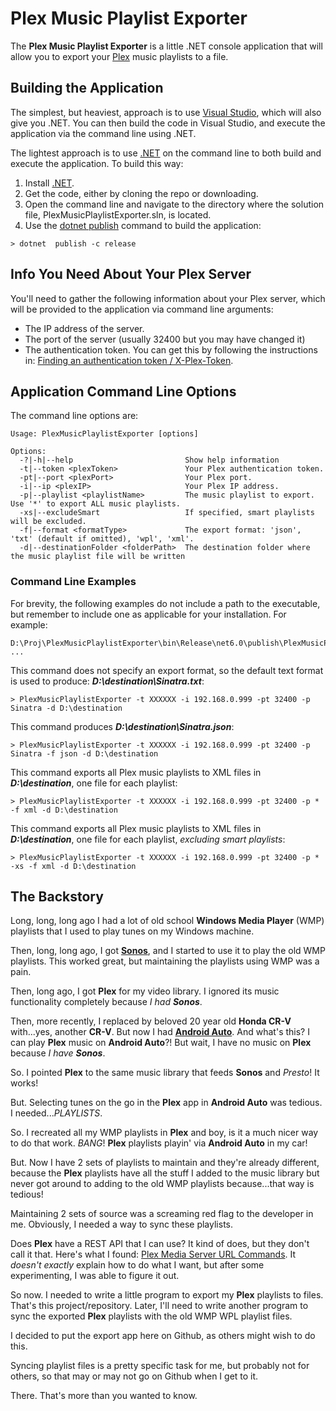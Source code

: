 # Plex Music Playlist Exporter

The **Plex Music Playlist Exporter** is a little .NET console application that will allow you to export your [Plex](https://www.plex.tv/) music playlists to a file.

## Building the Application
The simplest, but heaviest, approach is to use [Visual Studio](https://visualstudio.microsoft.com/), which will also give you .NET. You can then build the code in Visual Studio, and execute the application via the command line using .NET.

The lightest approach is to use  [.NET](https://dotnet.microsoft.com/en-us/download) on the command line to both build and execute the application. To build this way:

1. Install [.NET](https://dotnet.microsoft.com/en-us/download).
2. Get the code, either by cloning the repo or downloading. 
3. Open the command line and navigate to the directory where the solution file, PlexMusicPlaylistExporter.sln, is located.
4. Use the [dotnet publish](https://learn.microsoft.com/en-us/dotnet/core/tools/dotnet-publish) command to build the application:


```
> dotnet  publish -c release
```
## Info You Need About Your Plex Server
You'll need to gather the following information about your Plex server, which will be provided to the application via command line arguments:
* The IP address of the server.
* The port of the server (usually 32400 but you may have changed it)
* The authentication token. You can get this by following the instructions in: [Finding an authentication token / X-Plex-Token](https://support.plex.tv/articles/204059436-finding-an-authentication-token-x-plex-token/).

## Application Command Line Options
The command line options are:
```
Usage: PlexMusicPlaylistExporter [options]

Options:
  -?|-h|--help                         Show help information
  -t|--token <plexToken>               Your Plex authentication token.
  -pt|--port <plexPort>                Your Plex port.
  -i|--ip <plexIP>                     Your Plex IP address.
  -p|--playlist <playlistName>         The music playlist to export. Use '*' to export ALL music playlists.
  -xs|--excludeSmart                   If specified, smart playlists will be excluded.
  -f|--format <formatType>             The export format: 'json', 'txt' (default if omitted), 'wpl', 'xml'.
  -d|--destinationFolder <folderPath>  The destination folder where the music playlist file will be written  
```
### Command Line Examples
For brevity, the following examples do not include a path to the executable, but remember to include one as applicable for your installation. For example: 

```
D:\Proj\PlexMusicPlaylistExporter\bin\Release\net6.0\publish\PlexMusicPlaylistExporter ...
```


This command does not specify an export format, so the default text format is used to produce: ***D:\destination\Sinatra.txt***:
```
> PlexMusicPlaylistExporter -t XXXXXX -i 192.168.0.999 -pt 32400 -p Sinatra -d D:\destination
```
This command produces ***D:\destination\Sinatra.json***:
```
> PlexMusicPlaylistExporter -t XXXXXX -i 192.168.0.999 -pt 32400 -p Sinatra -f json -d D:\destination
```
This command exports all Plex music playlists to XML files in ***D:\destination***, one file for each playlist:
```
> PlexMusicPlaylistExporter -t XXXXXX -i 192.168.0.999 -pt 32400 -p * -f xml -d D:\destination
```

This command exports all Plex music playlists to XML files in ***D:\destination***, one file for each playlist, *excluding smart playlists*:
```
> PlexMusicPlaylistExporter -t XXXXXX -i 192.168.0.999 -pt 32400 -p * -xs -f xml -d D:\destination
```

## The Backstory
Long, long, long ago I had a lot of old school **Windows Media Player** (WMP) playlists that I used to play tunes on my Windows machine.

Then, long, long ago, I got **[Sonos](https://www.sonos.com/)**, and I started to use it to play the old WMP playlists. This worked great, but maintaining the playlists using WMP was a pain.

Then, long ago, I got **Plex** for my video library. I ignored its music functionality completely because *I had **Sonos***.

Then, more recently, I replaced by beloved 20 year old **Honda CR-V** with...yes, another **CR-V**. But now I had **[Android Auto](https://www.android.com/auto/)**. And what's this? I can play **Plex** music on **Android Auto**?! But wait, I have no music on **Plex** because *I have **Sonos***.

So. I pointed **Plex** to the same music library that feeds **Sonos** and *Presto*! It works!

But. Selecting tunes on the go in the **Plex** app in **Android Auto** was tedious. I needed...*PLAYLISTS*. 

So. I recreated all my WMP playlists in **Plex** and boy, is it a much nicer way to do that work. *BANG*! **Plex** playlists playin' via **Android Auto** in my car!

But. Now I have 2 sets of playlists to maintain and they're already different, because the **Plex** playlists have all the stuff I added to the music library but never got around to adding to the old WMP playlists because...that way is tedious!

Maintaining 2 sets of source was a screaming red flag to the developer in me. Obviously, I needed a way to sync these playlists.

Does **Plex** have a REST API that I can use? It kind of does, but they don't call it that. Here's what I found: [Plex Media Server URL Commands](https://support.plex.tv/articles/201638786-plex-media-server-url-commands/). It *doesn't exactly* explain how to do what I want, but after some experimenting, I was able to figure it out.

So now. I needed to write a little program to export my **Plex** playlists to files. That's this project/repository. Later, I'll need to write another program to sync the exported **Plex** playlists with the old WMP WPL playlist files. 

I decided to put the export app here on Github, as others might wish to do this. 

Syncing playlist files is a pretty specific task for me, but probably not for others, so that may or may not go on Github when I get to it.

There. That's more than you wanted to know.






